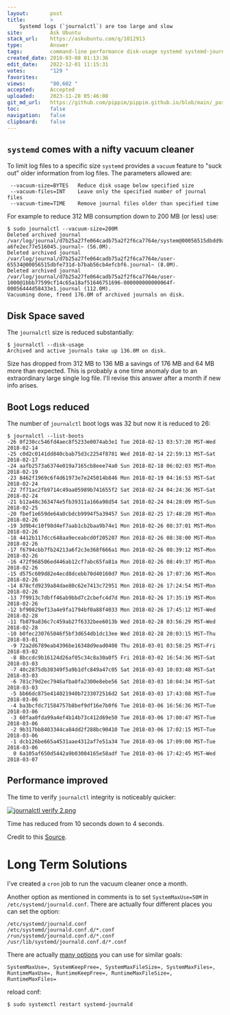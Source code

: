 ```yaml
---
layout:       post
title:        >
    Systemd logs (`journalctl`) are too large and slow
site:         Ask Ubuntu
stack_url:    https://askubuntu.com/q/1012913
type:         Answer
tags:         command-line performance disk-usage systemd systemd-journald
created_date: 2018-03-08 01:13:36
edit_date:    2022-12-01 11:15:31
votes:        "129 "
favorites:    
views:        "80,602 "
accepted:     Accepted
uploaded:     2023-11-28 05:46:08
git_md_url:   https://github.com/pippim/pippim.github.io/blob/main/_posts/2018/2018-03-08-Systemd-logs-__journalctl__-are-too-large-and-slow.md
toc:          false
navigation:   false
clipboard:    false
---
```


## `systemd` comes with a nifty vacuum cleaner

To limit log files to a specific size `systemd` provides a `vacuum` feature to "suck out" older information from log files. The parameters allowed are:

``` 
 --vacuum-size=BYTES   Reduce disk usage below specified size
 --vacuum-files=INT    Leave only the specified number of journal files
 --vacuum-time=TIME    Remove journal files older than specified time
```


For example to reduce 312 MB consumption down to 200 MB (or less) use:

``` 
$ sudo journalctl --vacuum-size=200M
Deleted archived journal /var/log/journal/d7b25a27fe064cadb75a2f2f6ca7764e/system@00056515dbdd9a4e-a6fe2ec77e516045.journal~ (56.0M).
Deleted archived journal /var/log/journal/d7b25a27fe064cadb75a2f2f6ca7764e/user-65534@00056515dbfe731d-b7bab56cb4efcbf6.journal~ (8.0M).
Deleted archived journal /var/log/journal/d7b25a27fe064cadb75a2f2f6ca7764e/user-1000@1bbb77599cf14c65a18af51646751696-000000000000064f-00056444d58433e1.journal (112.0M).
Vacuuming done, freed 176.0M of archived journals on disk.
```

## Disk Space saved

The `journalctl` size is reduced substantially:

``` 
$ journalctl --disk-usage
Archived and active journals take up 136.0M on disk.
```

Size has dropped from 312 MB to 136 MB a savings of 176 MB and 64 MB more than expected. This is probably a one time anomaly due to an extraordinary large single log file. I'll revise this answer after a month if new info arises.

## Boot Logs reduced

The number of `journalctl` boot logs was 32 but now it is reduced to 26:

``` 
$ journalctl --list-boots
-26 0f230cc546fd4aec8f5233e0074ab3e1 Tue 2018-02-13 03:57:20 MST—Wed 2018-02-14 
-25 c0d2c0141dd840cbab75d3c2254f8781 Wed 2018-02-14 22:59:13 MST—Sat 2018-02-17 
-24 aafb2573a6374e019a7165cb8eee74a0 Sun 2018-02-18 06:02:03 MST—Mon 2018-02-19 
-23 8462f1969c6f4d61973e7e245014b846 Mon 2018-02-19 04:16:53 MST—Sat 2018-02-24 
-22 7f71ac2fb9714c49aa05989b741655f2 Sat 2018-02-24 04:24:36 MST—Sat 2018-02-24 
-21 b12a48c363474e5fb39311a166a98d54 Sat 2018-02-24 04:28:09 MST—Sun 2018-02-25 
-20 fbef1e659de64a0cbdcb9994f5a39457 Sun 2018-02-25 17:48:20 MST—Mon 2018-02-26 
-19 3d9b4c10f98d4ef7aab1cb2baa9b74e1 Mon 2018-02-26 08:37:01 MST—Mon 2018-02-26 
-18 4412b117dcc648aa9eceabcd0f205207 Mon 2018-02-26 08:38:00 MST—Mon 2018-02-26 
-17 f6794cbb7fb24213a6f2c3e368f666a1 Mon 2018-02-26 08:39:12 MST—Mon 2018-02-26 
-16 472f968506ed446ab12cf7abc65fa81a Mon 2018-02-26 08:49:37 MST—Mon 2018-02-26 
-15 d575c609d82e4ecd8dcebb70d40160d7 Mon 2018-02-26 17:07:36 MST—Mon 2018-02-26 
-14 878cfd9239a84dae80c62e7413c72951 Mon 2018-02-26 17:24:54 MST—Mon 2018-02-26 
-13 7f9913c7dbff46ab9bbd7c2cbefc4d7d Mon 2018-02-26 17:35:19 MST—Mon 2018-02-26 
-12 bf90829ef13a4e9fa1794bf0a88f4033 Mon 2018-02-26 17:45:12 MST—Wed 2018-02-28 
-11 fb879a836c7c459ab27f6332bee6013b Wed 2018-02-28 03:56:29 MST—Wed 2018-02-28 
-10 b0fec230765046f5bf3d654db1dc13ee Wed 2018-02-28 20:03:15 MST—Thu 2018-03-01 
 -9 72a2d6789eab4396be16348d9ead0408 Thu 2018-03-01 03:58:25 MST—Fri 2018-03-02 
 -8 8bccdc9b16124d26af05c34c8a30a0f5 Fri 2018-03-02 16:54:36 MST—Sat 2018-03-03 
 -7 40c2875db30349f5a9b1dfc849a47c05 Sat 2018-03-03 10:03:48 MST—Sat 2018-03-03 
 -6 781c79d2ec7946afba0fa2300e8ebe56 Sat 2018-03-03 10:04:34 MST—Sat 2018-03-03 
 -5 bb66dc875e414021940b7233072516d2 Sat 2018-03-03 17:43:08 MST—Tue 2018-03-06 
 -4 ba3bcfdc71584757b8bef9df16e7b0f6 Tue 2018-03-06 16:56:36 MST—Tue 2018-03-06 
 -3 60faa0fda99a4ef4b14b73c412d69e50 Tue 2018-03-06 17:00:47 MST—Tue 2018-03-06 
 -2 9b317bb8403344ca84dd2f288bc90410 Tue 2018-03-06 17:02:15 MST—Tue 2018-03-06 
 -1 dcb126be665a4531aae4312af7e51a34 Tue 2018-03-06 17:09:00 MST—Tue 2018-03-06 
  0 6a105af650d5442a9b03004165e58adf Tue 2018-03-06 17:42:45 MST—Wed 2018-03-07 
```

## Performance improved

The time to verify `journalctl` integrity is noticeably quicker:

[![journalctl verify 2.png][1]][1]

Time has reduced from 10 seconds down to 4 seconds.

Credit to this [Source][2].

# Long Term Solutions

I've created a `cron` job to run the vacuum cleaner once a month.

Another option as mentioned in comments is to set `SystemMaxUse=50M` in `/etc/systemd/journald.conf`. There are actually four different places you can set the option:

``` 
/etc/systemd/journald.conf
/etc/systemd/journald.conf.d/*.conf
/run/systemd/journald.conf.d/*.conf
/usr/lib/systemd/journald.conf.d/*.conf
```

There are actually [many options][3] you can use for similar goals:

``` 
SystemMaxUse=, SystemKeepFree=, SystemMaxFileSize=, SystemMaxFiles=, RuntimeMaxUse=, RuntimeKeepFree=, RuntimeMaxFileSize=, RuntimeMaxFiles=
```

reload conf:

``` 
$ sudo systemctl restart systemd-journald
```

  [1]: https://i.stack.imgur.com/o4SoS.gif
  [2]: https://www.loggly.com/ultimate-guide/managing-journal-size/
  [3]: https://www.freedesktop.org/software/systemd/man/journald.conf.html
